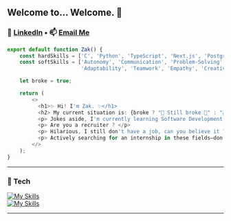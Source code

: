 ## Welcome to... Welcome. 👋

### 💼 [LinkedIn](https://www.linkedin.com/in/zakary-el-kassimi-89299232b/) • 📫 [Email Me](mailto:zelidkass@gmail.com)

```ts
export default function Zak() {
    const hardSkills = ['C', 'Python', 'TypeScript', 'Next.js', 'PostgreSQL', 'C++', 'Docker', 'Shell', 'Makefile'];
    const softSkills = ['Autonomy', 'Communication', 'Problem-Solving',
                        'Adaptability', 'Teamwork', 'Empathy', 'Creativity'];

    let broke = true;

    return (
        <>
          <h1>✨ Hi! I'm Zak. ✨</h1>
          <h2> My current situation is: {broke ? "💸 Still broke 💸" : "💰 Making it rain 💰"} </h2>
          <p> Jokes aside, I'm currently learning Software Development and Machine Learning at 42 Paris.</p>
          <p> Are you a recruiter ? </p>
          <p> Hilarious, I still don't have a job, can you believe it ? </p>
          <p> Actively searching for an internship in these fields—don’t hesitate to contact me! My info is above in case you missed it. 👀</p>
        </>
    );
}
```

---

### 🚀 Tech  
[![My Skills](https://skillicons.dev/icons?i=c,cpp,python,html,css,js,ts&theme=dark)](https://skillicons.dev)
  <br>
  [![My Skills](https://skillicons.dev/icons?i=nodejs,react,tailwind,nextjs,git,bash,docker&theme=dark)](https://skillicons.dev)

---

<!--
**WallBlade/WallBlade** is a ✨ _special_ ✨ repository because its `README.md` (this file) appears on your GitHub profile.

Here are some ideas to get you started:

- 🔭 I’m currently working on ...
- 🌱 I’m currently learning ...
- 👯 I’m looking to collaborate on ...
- 🤔 I’m looking for help with ...
- 💬 Ask me about ...
- 📫 How to reach me: ...
- 😄 Pronouns: ...
- ⚡ Fun fact: ...
-->
